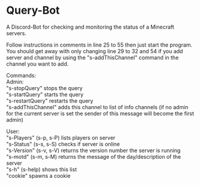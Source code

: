 # Query-Bot
A Discord-Bot for checking and monitoring the status of a Minecraft servers.

Follow instructions in comments in line 25 to 55 then just start the program.
You should get away with only changing line 29 to 32 and 54
if you add server and channel by using the "s-addThisChannel" command in the channel you want to add.

Commands:<br />
Admin:<br />
"s-stopQuery" stops the query<br />
"s-startQuery" starts the query<br />
"s-restartQuery" restarts the query<br />
"s-addThisChannel" adds this channel to list of info channels (if no admin for the current server is set the sender of this message will become the first admin)<br />

User:<br />
"s-Players" (s-p, s-P) lists players on server<br />
"s-Status" (s-s, s-S) checks if server is online<br />
"s-Version" (s-v, s-V) returns the version number the server is running<br />
"s-motd" (s-m, s-M) returns the message of the day/description of the server<br />
"s-h" (s-help) shows this list<br />
"cookie" spawns a cookie<br />

